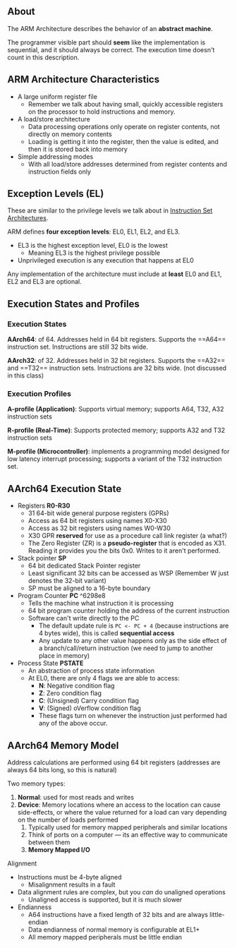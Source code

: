 ## About

The ARM Architecture describes the behavior of an **abstract machine**.

The programmer visible part should **seem** like the implementation is sequential, and it should always be correct. The execution time doesn't count in this description.

## ARM Architecture Characteristics

- A large uniform register file
	- Remember we talk about [](Instruction%20Set%20Architectures.md#The%20von%20Neumann%20Architecture|von%20Neumann%20Architectures) having small, quickly accessible registers on the processor to hold instructions and memory.
- A load/store architecture
	- Data processing operations only operate on register contents, not directly on memory contents
	- Loading is getting it into the register, then the value is edited, and then it is stored back into memory
- Simple addressing modes
	- With all load/store addresses determined from register contents and instruction fields only

## Exception Levels (EL)

These are similar to the privilege levels we talk about in [Instruction Set Architectures](Instruction%20Set%20Architectures.md).

ARM defines **four exception levels**: EL0, EL1, EL2, and EL3.
- EL3 is the highest exception level, EL0 is the lowest
	- Meaning EL3 is the highest privilege possible
- Unprivileged execution is any execution that happens at EL0

Any implementation of the architecture must include at **least** EL0 and EL1, EL2 and EL3 are optional.

## Execution States and Profiles

### Execution States

**AArch64**: [](Operations%20on%20Representations.md#Word%20Size|Word%20Size) of 64. Addresses held in 64 bit registers. Supports the ==A64== instruction set. Instructions are still 32 bits wide.

**AArch32**: [](Operations%20on%20Representations.md#Word%20Size|Word%20Size) of 32. Addresses held in 32 bit registers. Supports the ==A32== and ==T32== instruction sets. Instructions are 32 bits wide. (not discussed in this class)

### Execution Profiles

**A-profile (Application)**: Supports virtual memory; supports A64, T32, A32 instruction sets

**R-profile (Real-Time)**: Supports protected memory; supports A32 and T32 instruction sets

**M-profile (Microcontroller)**: implements a programming model designed for low latency interrupt processing; supports a variant of the T32 instruction set.

## AArch64 Execution State

- Registers **R0-R30**
	- 31 64-bit wide general purpose registers (GPRs)
	- Access as 64 bit registers using names X0-X30
	- Access as 32 bit registers using names W0-W30
	- X30 GPR **reserved** for use as a procedure call link register (a what?)
	- The Zero Register (ZR) is a **pseudo-register** that is encoded as X31. Reading it provides you the bits 0x0. Writes to it aren't performed.
- Stack pointer **SP**
	- 64 bit dedicated Stack Pointer register
	- Least significant 32 bits can be accessed as WSP (Remember W just denotes the 32-bit variant)
	- SP must be aligned to a 16-byte boundary
- Program Counter **PC** ^6298e8
	- Tells the machine what instruction it is processing 
	- 64 bit program counter holding the address of the current instruction
	- Software can't write directly to the PC
		- The default update rule is `PC <- PC + 4` (because instructions are 4 bytes wide), this is called **sequential access**
		- Any update to any other value happens only as the side effect of a branch/call/return instruction (we need to jump to another place in memory)
- Process State **PSTATE**
	- An abstraction of process state information
	- At EL0, there are only 4 flags we are able to access:
		- **N**: Negative condition flag
		- **Z**: Zero condition flag
		- **C**: (Unsigned) Carry condition flag
		- **V**: (Signed) oVerflow condition flag
		- These flags turn on whenever the instruction just performed had any of the above occur.

## AArch64 Memory Model

Address calculations are performed using 64 bit registers (addresses are always 64 bits long, so this is natural)

Two memory types:
1. **Normal**: used for most reads and writes
2. **Device**: Memory locations where an access to the location can cause side-effects, or where the value returned for a load can vary depending on the number of loads performed
	1. Typically used for memory mapped peripherals and similar locations
	2. Think of ports on a computer — its an effective way to communicate between them
	3. **Memory Mapped I/O**

Alignment
- Instructions must be 4-byte aligned
	- Misalignment results in a fault
- Data alignment rules are complex, but you *can* do unaligned operations
	- Unaligned access is supported, but it is much slower
- Endianness
	- A64 instructions have a fixed length of 32 bits and are always little-endian
	- Data endianness of normal memory is configurable at EL1+
	- All memory mapped peripherals must be little endian